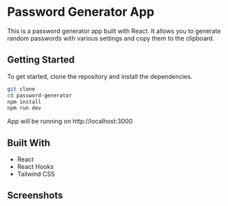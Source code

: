 # Password Generator App

This is a password generator app built with React. It allows you to generate random passwords with various settings and copy them to the clipboard.

## Getting Started

To get started, clone the repository and install the dependencies.

```bash
git clone
cd password-generator
npm install
npm run dev
```

App will be running on http://localhost:3000

## Built With

- React
- React Hooks
- Tailwind CSS

## Screenshots
